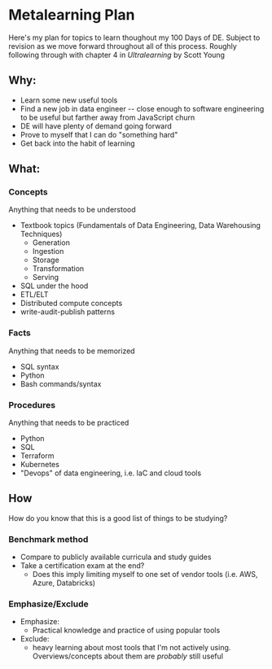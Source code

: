 # Metalearning Plan

Here's my plan for topics to learn thoughout my 100 Days of DE. Subject to revision as we move forward throughout all of this process. Roughly following through with chapter 4 in _Ultralearning_ by Scott Young

## Why:

  - Learn some new useful tools
  - Find a new job in data engineer -- close enough to software engineering to be useful but farther away from JavaScript churn
  - DE will have plenty of demand going forward
  - Prove to myself that I can do "something hard"
  - Get back into the habit of learning

## What:

### Concepts

Anything that needs to be understood

- Textbook topics (Fundamentals of Data Engineering, Data Warehousing Techniques)
  - Generation
  - Ingestion
  - Storage
  - Transformation
  - Serving
- SQL under the hood
- ETL/ELT
- Distributed compute concepts
- write-audit-publish patterns

### Facts

Anything that needs to be memorized

- SQL syntax
- Python
- Bash commands/syntax

### Procedures

Anything that needs to be practiced

- Python
- SQL
- Terraform
- Kubernetes
- "Devops" of data engineering, i.e. IaC and cloud tools

## How

How do you know that this is a good list of things to be studying?

### Benchmark method

- Compare to publicly available curricula and study guides
- Take a certification exam at the end?
  - Does this imply limiting myself to one set of vendor tools (i.e. AWS, Azure, Databricks)

### Emphasize/Exclude

- Emphasize:
  - Practical knowledge and practice of using popular tools
- Exclude:
  - heavy learning about most tools that I'm not actively using. Overviews/concepts about them are _probably_ still useful
